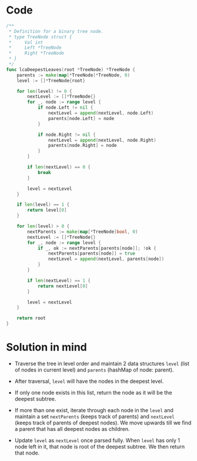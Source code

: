 Code
====

```go
/**
 * Definition for a binary tree node.
 * type TreeNode struct {
 *     Val int
 *     Left *TreeNode
 *     Right *TreeNode
 * }
 */
func lcaDeepestLeaves(root *TreeNode) *TreeNode {
	parents := make(map[*TreeNode]*TreeNode, 0)
	level := []*TreeNode{root}

	for len(level) != 0 {
		nextLevel := []*TreeNode{}
		for _, node := range level {
			if node.Left != nil {
				nextLevel = append(nextLevel, node.Left)
				parents[node.Left] = node
			}

			if node.Right != nil {
				nextLevel = append(nextLevel, node.Right)
				parents[node.Right] = node
			}
		}

		if len(nextLevel) == 0 {
			break
		}

		level = nextLevel
	}

	if len(level) == 1 {
		return level[0]
	}

	for len(level) > 0 {
		nextParents := make(map[*TreeNode]bool, 0)
		nextLevel := []*TreeNode{}
		for _, node := range level {
			if _, ok := nextParents[parents[node]]; !ok {
				nextParents[parents[node]] = true
				nextLevel = append(nextLevel, parents[node])
			}
		}

		if len(nextLevel) == 1 {
			return nextLevel[0]
		}

		level = nextLevel
	}

	return root
}
```

Solution in mind
================

-	Traverse the tree in level order and maintain 2 data structures `level` (list of nodes in current level) and `parents` (hashMap of node: parent).

-	After traversal, `level` will have the nodes in the deepest level.

-	If only one node exists in this list, return the node as it will be the deepest subtree.

-	If more than one exist, iterate through each node in the `level` and maintain a set `nextParents` (keeps track of parents) and `nextLevel` (keeps track of parents of deepest nodes). We move upwards till we find a parent that has all deepest nodes as children.

-	Update `level` as `nextLevel` once parsed fully. When `level` has only 1 node left in it, that node is root of the deepest subtree. We then return that node.
